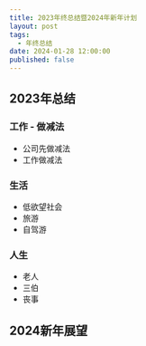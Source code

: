```yaml
---
title: 2023年终总结暨2024年新年计划
layout: post
tags:
  - 年终总结
date: 2024-01-28 12:00:00
published: false
---
```



## 2023年总结

### 工作 - 做减法

- 公司先做减法
- 工作做减法

### 生活

- 低欲望社会
- 旅游
- 自驾游

### 人生

- 老人
- 三伯
- 丧事


## 2024新年展望

